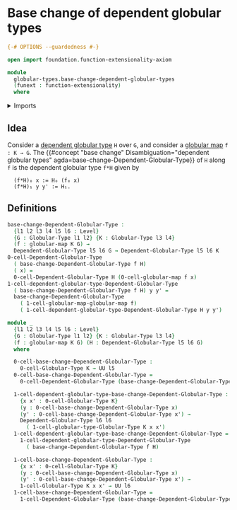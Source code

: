 # Base change of dependent globular types

```agda
{-# OPTIONS --guardedness #-}

open import foundation.function-extensionality-axiom

module
  globular-types.base-change-dependent-globular-types
  (funext : function-extensionality)
  where
```

<details><summary>Imports</summary>

```agda
open import foundation.universe-levels

open import globular-types.dependent-globular-types funext
open import globular-types.globular-maps funext
open import globular-types.globular-types
```

</details>

## Idea

Consider a [dependent globular type](globular-types.dependent-globular-types.md)
`H` over `G`, and consider a [globular map](globular-types.globular-maps.md)
`f : K → G`. The
{{#concept "base change" Disambiguation="dependent globular types" agda=base-change-Dependent-Globular-Type}}
of `H` along `f` is the dependent globular type `f*H` given by

```text
  (f*H)₀ x := H₀ (f₀ x)
  (f*H)₁ y y' := H₁.
```

## Definitions

```agda
base-change-Dependent-Globular-Type :
  {l1 l2 l3 l4 l5 l6 : Level}
  {G : Globular-Type l1 l2} {K : Globular-Type l3 l4}
  (f : globular-map K G) →
  Dependent-Globular-Type l5 l6 G → Dependent-Globular-Type l5 l6 K
0-cell-Dependent-Globular-Type
  ( base-change-Dependent-Globular-Type f H)
  ( x) =
  0-cell-Dependent-Globular-Type H (0-cell-globular-map f x)
1-cell-dependent-globular-type-Dependent-Globular-Type
  ( base-change-Dependent-Globular-Type f H) y y' =
  base-change-Dependent-Globular-Type
    ( 1-cell-globular-map-globular-map f)
    ( 1-cell-dependent-globular-type-Dependent-Globular-Type H y y')

module _
  {l1 l2 l3 l4 l5 l6 : Level}
  {G : Globular-Type l1 l2} {K : Globular-Type l3 l4}
  (f : globular-map K G) (H : Dependent-Globular-Type l5 l6 G)
  where

  0-cell-base-change-Dependent-Globular-Type :
    0-cell-Globular-Type K → UU l5
  0-cell-base-change-Dependent-Globular-Type =
    0-cell-Dependent-Globular-Type (base-change-Dependent-Globular-Type f H)

  1-cell-dependent-globular-type-base-change-Dependent-Globular-Type :
    {x x' : 0-cell-Globular-Type K}
    (y : 0-cell-base-change-Dependent-Globular-Type x)
    (y' : 0-cell-base-change-Dependent-Globular-Type x') →
    Dependent-Globular-Type l6 l6
      ( 1-cell-globular-type-Globular-Type K x x')
  1-cell-dependent-globular-type-base-change-Dependent-Globular-Type =
    1-cell-dependent-globular-type-Dependent-Globular-Type
      ( base-change-Dependent-Globular-Type f H)

  1-cell-base-change-Dependent-Globular-Type :
    {x x' : 0-cell-Globular-Type K}
    (y : 0-cell-base-change-Dependent-Globular-Type x)
    (y' : 0-cell-base-change-Dependent-Globular-Type x') →
    1-cell-Globular-Type K x x' → UU l6
  1-cell-base-change-Dependent-Globular-Type =
    1-cell-Dependent-Globular-Type (base-change-Dependent-Globular-Type f H)
```
